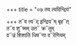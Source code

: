 +++
title = "०७ तव त्यदिन्द्रियं"

+++
त᳓व त्य᳓द् इन्द्रिय᳓म् बृह᳓त्  
त᳓व शु᳓ष्मम् उत᳓ क्र᳓तुम्  
व᳓ज्रं शिशाति धिष᳓णा व᳓रेणियम्